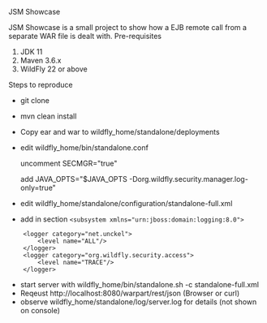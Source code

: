 JSM Showcase

JSM Showcase is a small project to show how a EJB remote call from a separate WAR file is dealt with.
Pre-requisites
1) JDK 11
2) Maven 3.6.x
3) WildFly 22 or above

Steps to reproduce

- git clone 
- mvn clean install
- Copy ear and war to wildfly_home/standalone/deployments
- edit wildfly_home/bin/standalone.conf
  
  uncomment SECMGR="true"
  
  add JAVA_OPTS="$JAVA_OPTS -Dorg.wildfly.security.manager.log-only=true"
  
- edit wildfly_home/standalone/configuration/standalone-full.xml
- add in section ``` <subsystem xmlns="urn:jboss:domain:logging:8.0"> ```

```
    <logger category="net.unckel">
        <level name="ALL"/>
    </logger>
    <logger category="org.wildfly.security.access">
        <level name="TRACE"/>
    </logger>
```
- start server with wildfly_home/bin/standalone.sh -c standalone-full.xml
- Reqeust http://localhost:8080/warpart/rest/json (Browser or curl)
- observe wildfly_home/standalone/log/server.log for details (not shown on console)
